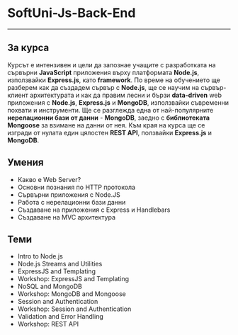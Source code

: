 # SoftUni-Js-Back-End
<!-- ![Certificate](https://github.com/yveette/SoftUni-Js-Back-End/blob/main/JS%20Back-End%20-%20January%202022%20-%20Certificate.pdf.jpg) -->

---


## За курса

Курсът е интензивен и цели да запознае учащите с разработката на сървърни **JavaScript** приложения върху платформата **Node.js**, използвайки **Express.js**, като **framework**. По време на обучението ще разберем как да създадем сървър с **Node.js**, ще се научим на сървър-клиент архитектурата и как да правим лесни и бързи **data-driven** web приложения с **Node.js**, **Express.js** и **MongoDB**, използвайки съвременни похвати и инструменти. Ще се разглежда една от най-популярните **нерелационни бази от данни** - **MongoDB**, заедно с **библиотеката Mongoose** за взимане на данни от нея. Към края на курса ще се изгради от нулата един цялостен **REST API**, ползвайки **Express.js** и **MongoDB**.

## Умения

- Какво е Web Server?
- Основни познания по HTTP протокола
- Сървърни приложения с Node.JS
- Работа с нерелационни бази данни
- Създаване на приложения с Express и Handlebars
- Създаване на MVC архитектура

## Теми

- Intro to Node.js
- Node.js Streams and Utilities
- ExpressJS and Templating
- Workshop: ExpressJS and Templating
- NoSQL and MongoDB
- Workshop: MongoDB and Mongoose
- Session and Authentication
- Workshop: Session and Authentication
- Validation and Error Handling
- Workshop: REST API
